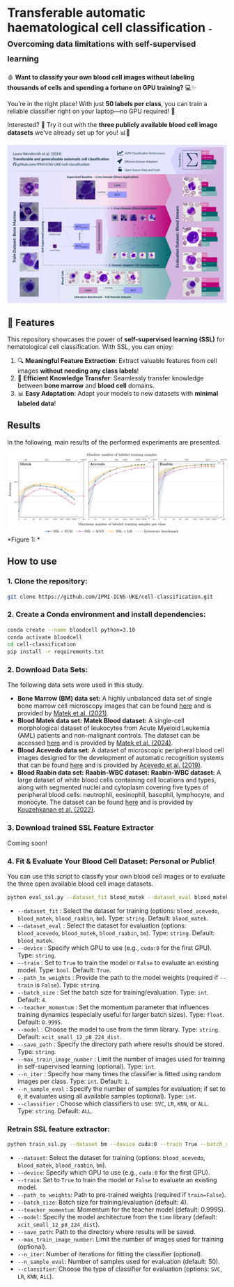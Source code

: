 # Transferable automatic haematological cell classification  <span style="font-size: 18px;">- Overcoming data limitations with self-supervised learning</span>


🩸 **Want to classify your own blood cell images without labeling thousands of cells and spending a fortune on GPU training?** 💻✨

You’re in the right place! With just **50 labels per class**, you can train a reliable classifier right on your laptop—no GPU required! 🎉

Interested? 🤔 Try it out with the **three publicly available blood cell image datasets** we've already set up for you! 📊🔬

![Classification balanced accuracy, blood datasets](imgs/wenderoth_visual_abstract-1.png "Balenced Acc for all Blood datasets")

## 🌟 Features

This repository showcases the power of **self-supervised learning (SSL)** for hematological cell classification. With SSL, you can enjoy:

1. 🔍 **Meaningful Feature Extraction**: Extract valuable features from cell images **without needing any class labels**!
2. 🔄 **Efficient Knowledge Transfer**: Seamlessly transfer knowledge between **bone marrow** and **blood cell** domains.
3. 📊 **Easy Adaptation**: Adapt your models to new datasets with **minimal labeled data**!

## Results
In the following, main results of the performed experiments are presented. 

![Classification balanced accuracy, blood datasets](imgs/balanced_acc_domain_adaption.png "Balenced Acc for all Blood datasets")
*Figure 1: *

## How to use

### 1. Clone the repository:
```bash
git clone https://github.com/IPMI-ICNS-UKE/cell-classification.git
```

### 2. Create a Conda environment and install dependencies:
   ```bash
   conda create --name bloodcell python=3.10
   conda activate bloodcell
   cd cell-classification
   pip install -r requirements.txt
   ```
### 2. Download Data Sets:

The following data sets were used in this study.
- **Bone Marrow (BM) data set:** A highly unbalanced data set of single bone marrow cell microscopy images that can be found [here](https://wiki.cancerimagingarchive.net/pages/viewpage.action?pageId=101941770) and is provided by [Matek et al. (2021)](https://doi.org/10.1182/blood.2020010568).
- **Blood Matek data set:** **Matek Blood dataset:** A single-cell morphological dataset of leukocytes from Acute Myeloid Leukemia (AML) patients and non-malignant controls. The dataset can be accessed [here](https://www.cancerimagingarchive.net/collection/aml-cytomorphology_lmu) and is provided by [Matek et al. (2024)](https://www.cancerimagingarchive.net/collection/aml-cytomorphology_lmu).
- **Blood Acevedo data set:** A dataset of microscopic peripheral blood cell images designed for the development of automatic recognition systems that can be found [here](https://data.mendeley.com/datasets/snkd93bnjr/draft?a=d9582c71-9af0-4e59-9062-df30df05a121) and is provided by [Acevedo et al. (2019)](https://doi.org/10.1016/j.cmpb.2019.105020).
- **Blood Raabin data set:** **Raabin-WBC dataset:** **Raabin-WBC dataset:** A large dataset of white blood cells containing cell locations and types, along with segmented nuclei and cytoplasm covering five types of peripheral blood cells: neutrophil, eosinophil, basophil, lymphocyte, and monocyte. The dataset can be found [here](https://www.raabindata.com/free-data/) and is provided by [Kouzehkanan et al. (2022)](https://doi.org/10.1038/s41598-022-05049-0). 

### 3. Download trained SSL Feature Extractor
Coming soon!

### 4.  Fit & Evaluate Your Blood Cell Dataset: Personal or Public! 
You can use this script to classify your own blood cell images or to evaluate the three open available blood cell image datasets.
```bash
python eval_ssl.py --dataset_fit blood_matek --dataset_eval blood_matek --device cuda:0 --train True --batch_size 4 --teacher_momentum 0.9995 --model xcit_small_12_p8_224_dist --save_path /path/to/save --n_iter 1 --classifier ALL
```
- `--dataset_fit` : Select the dataset for training (options: `blood_acevedo`, `blood_matek`, `blood_raabin`, `bm`). Type: `string`. Default: `blood_matek`.
-  `--dataset_eval` : Select the dataset for evaluation (options: `blood_acevedo`, `blood_matek`, `blood_raabin`, `bm`). Type: `string`. Default: `blood_matek`.
-  `--device` : Specify which GPU to use (e.g., `cuda:0` for the first GPU). Type: `string`.
-  `--train` : Set to `True` to train the model or `False` to evaluate an existing model. Type: `bool`. Default: `True`.
-  `--path_to_weights` : Provide the path to the model weights (required if `--train` is `False`). Type: `string`.
-  `--batch_size` : Set the batch size for training/evaluation. Type: `int`. Default: `4`.
-  `--teacher_momentum` : Set the momentum parameter that influences training dynamics (especially useful for larger batch sizes). Type: `float`. Default: `0.9995`.
-  `--model` : Choose the model to use from the timm library. Type: `string`. Default: `xcit_small_12_p8_224_dist`.
-  `--save_path` : Specify the directory path where results should be stored. Type: `string`.
-  `--max_train_image_number` : Limit the number of images used for training in self-supervised learning (optional). Type: `int`.
-  `--n_iter` : Specify how many times the classifier is fitted using random images per class. Type: `int`. Default: `1`.
-  `--n_sample_eval` : Specify the number of samples for evaluation; if set to `0`, it evaluates using all available samples (optional). Type: `int`.
-  `--classifier` : Choose which classifiers to use: `SVC`, `LR`, `KNN`, or `ALL`. Type: `string`. Default: `ALL`. 


### Retrain SSL feature extractor:
```bash
python train_ssl.py --dataset bm --device cuda:0 --train True --batch_size 4 --teacher_momentum 0.9995 --model xcit_small_12_p8_224_dist --save_path /path/to/save/results
```

- `--dataset`: Select the dataset for training (options: `blood_acevedo`, `blood_matek`, `blood_raabin`, `bm`).
- `--device`: Specify which GPU to use (e.g., `cuda:0` for the first GPU).
- `--train`: Set to `True` to train the model or `False` to evaluate an existing model.
- `--path_to_weights`: Path to pre-trained weights (required if `train=False`).
- `--batch_size`: Batch size for training/evaluation (default: 4).
- `--teacher_momentum`: Momentum for the teacher model (default: 0.9995).
- `--model`: Specify the model architecture from the `timm` library (default: `xcit_small_12_p8_224_dist`).
- `--save_path`: Path to the directory where results will be saved.
- `--max_train_image_number`: Limit the number of images used for training (optional).
- `--n_iter`: Number of iterations for fitting the classifier (optional).
- `--n_sample_eval`: Number of samples used for evaluation (default: 50).
- `--classifier`: Choose the type of classifier for evaluation (options: `SVC`, `LR`, `KNN`, `ALL`).


 
